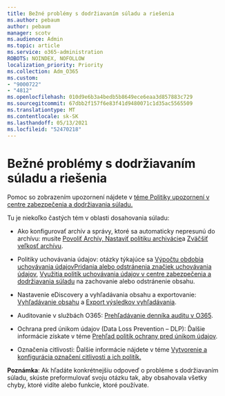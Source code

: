 ```yaml
---
title: Bežné problémy s dodržiavaním súladu a riešenia
ms.author: pebaum
author: pebaum
manager: scotv
ms.audience: Admin
ms.topic: article
ms.service: o365-administration
ROBOTS: NOINDEX, NOFOLLOW
localization_priority: Priority
ms.collection: Adm_O365
ms.custom:
- "9000722"
- "4812"
ms.openlocfilehash: 010d9e6b3a4bedb5b8649ece6eaa3d857883c729
ms.sourcegitcommit: 67dbb2f157f6e83f41d9480071c1d35ac5565509
ms.translationtype: MT
ms.contentlocale: sk-SK
ms.lasthandoff: 05/13/2021
ms.locfileid: "52470218"
---
```

# <a name="compliance-common-issues-and-resolutions"></a>Bežné problémy s dodržiavaním súladu a riešenia

Pomoc so zobrazením upozornení nájdete v [téme Politiky upozornení v centre zabezpečenia a dodržiavania súladu.](/microsoft-365/compliance/alert-policies.md)

Tu je niekoľko častých tém v oblasti dosahovania súladu:

- Ako konfigurovať archív a správy, ktoré sa automaticky nepresunú do archívu: musíte [Povoliť Archív, Nastaviť politiku archivácie](/microsoft-365/compliance/enable-archive-mailboxes.md)a [Zväčšiť veľkosť archívu](/microsoft-365/compliance/enable-unlimited-archiving.md).

- Politiky uchovávania údajov: otázky týkajúce sa [Výpočtu obdobia uchovávania údajov](/exchange/security-and-compliance/messaging-records-management/retention-age.md)[Pridania alebo odstránenia značiek uchovávania údajov](/exchange/security-and-compliance/messaging-records-management/add-or-remove-retention-tags.md), [Využitia politík uchovávania údajov v centre zabezpečenia a dodržiavania súladu](/microsoft-365/compliance/retention-policies.md) na zachovanie alebo odstránenie obsahu.

- Nastavenie eDiscovery a vyhľadávania obsahu a exportovanie: [Vyhľadávanie obsahu](/microsoft-365/compliance/search-for-content.md) a [Export výsledkov vyhľadávania](/microsoft-365/compliance/export-search-results.md).

- Auditovanie v službách O365: [Prehľadávanie denníka auditu v O365](/microsoft-365/compliance/search-the-audit-log-in-security-and-compliance.md).

- Ochrana pred únikom údajov (Data Loss Prevention – DLP): Ďalšie informácie získate v téme [Prehľad politík ochrany pred únikom údajov](/microsoft-365/compliance/data-loss-prevention-policies.md).
 
- Označenia citlivosti: Ďalšie informácie nájdete v téme [Vytvorenie a konfigurácia označení citlivosti a ich politík.](/microsoft-365/compliance/create-sensitivity-labels.md)

**Poznámka**: Ak hľadáte konkrétnejšiu odpoveď o probléme s dodržiavaním súladu, skúste preformulovať svoju otázku tak, aby obsahovala všetky chyby, ktoré vidíte alebo funkcie, ktoré používate.
